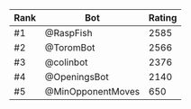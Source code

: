 Rank|Bot|Rating
---|---|---
#1|@RaspFish|2585
#2|@ToromBot|2566
#3|@colinbot|2376
#4|@OpeningsBot|2140
#5|@MinOpponentMoves|650
